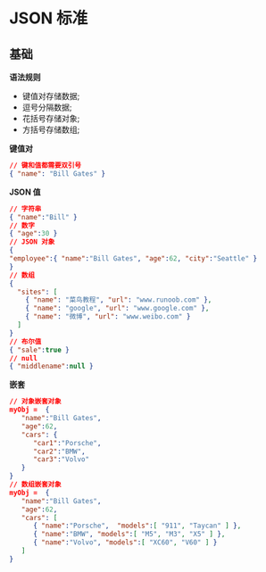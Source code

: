 # JSON 标准

## 基础

**语法规则**

- 键值对存储数据;
- 逗号分隔数据;
- 花括号存储对象;
- 方括号存储数组;

**键值对**

```json
// 键和值都需要双引号
{ "name": "Bill Gates" }
```

**JSON 值**

```json
// 字符串
{ "name":"Bill" }
// 数字
{ "age":30 }
// JSON 对象
{
"employee":{ "name":"Bill Gates", "age":62, "city":"Seattle" }
}
// 数组
{
  "sites": [
    { "name": "菜鸟教程", "url": "www.runoob.com" },
    { "name": "google", "url": "www.google.com" },
    { "name": "微博", "url": "www.weibo.com" }
  ]
}
// 布尔值
{ "sale":true }
// null
{ "middlename":null }
```

**嵌套**

```json
// 对象嵌套对象
myObj =  {
   "name":"Bill Gates",
   "age":62,
   "cars": {
	  "car1":"Porsche",
	  "car2":"BMW",
	  "car3":"Volvo"
   }
}
// 数组嵌套对象
myObj =  {
   "name":"Bill Gates",
   "age":62,
   "cars": [
	  { "name":"Porsche",  "models":[ "911", "Taycan" ] },
	  { "name":"BMW", "models":[ "M5", "M3", "X5" ] },
	  { "name":"Volvo", "models":[ "XC60", "V60" ] }
   ]
}
```
